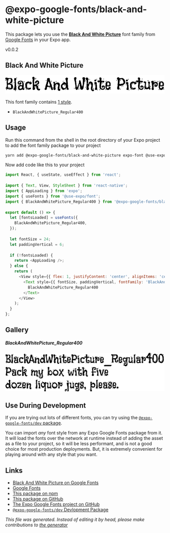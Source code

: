 # @expo-google-fonts/black-and-white-picture

This package lets you use the [**Black And White Picture**](https://fonts.google.com/specimen/Black+And+White+Picture) font family from [Google Fonts](https://fonts.google.com/) in your Expo app.

v0.0.2

## Black And White Picture

![Black And White Picture](./font-family.png)

This font family contains [1 style](#gallery).

- `BlackAndWhitePicture_Regular400`

## Usage

Run this command from the shell in the root directory of your Expo project to add the font family package to your project
```sh
yarn add @expo-google-fonts/black-and-white-picture expo-font @use-expo/font
```

Now add code like this to your project
```js
import React, { useState, useEffect } from 'react';

import { Text, View, StyleSheet } from 'react-native';
import { AppLoading } from 'expo';
import { useFonts } from '@use-expo/font';
import { BlackAndWhitePicture_Regular400 } from '@expo-google-fonts/black-and-white-picture';

export default () => {
  let [fontsLoaded] = useFonts({
    BlackAndWhitePicture_Regular400,
  });

  let fontSize = 24;
  let paddingVertical = 6;

  if (!fontsLoaded) {
    return <AppLoading />;
  } else {
    return (
      <View style={{ flex: 1, justifyContent: 'center', alignItems: 'center' }}>
        <Text style={{ fontSize, paddingVertical, fontFamily: 'BlackAndWhitePicture_Regular400' }}>
          BlackAndWhitePicture_Regular400
        </Text>
      </View>
    );
  }
};

```

## Gallery

##### BlackAndWhitePicture_Regular400
![BlackAndWhitePicture_Regular400](./0c951e047e8f1e152232363c35791b975f78ae96c97bfa6f14634c7a2551970c.ttf.png)


## Use During Development

If you are trying out lots of different fonts, you can try using the [`@expo-google-fonts/dev` package](https://www.npmjs.com/package/@expo-google-fonts/dev).

You can import *any* font style from any Expo Google Fonts package from it. It will load the fonts
over the network at runtime instead of adding the asset as a file to your project, so it will be 
less performant, and is not a good choice for most production deployments. But, it is extremely convenient
for playing around with any style that you want.

## Links

- [Black And White Picture on Google Fonts](https://fonts.google.com/specimen/Black+And+White+Picture)
- [Google Fonts](https://fonts.google.com/)
- [This package on npm](https://www.npmjs.com/package/@expo-google-fonts/black-and-white-picture)
- [This package on GitHub](https://github.com/expo/google-fonts/tree/master/font-packages/black-and-white-picture)
- [The Expo Google Fonts project on GitHub](https://github.com/expo/google-fonts)
- [`@expo-google-fonts/dev` Devlopment Package](https://github.com/expo/google-fonts/tree/master/font-packages/dev)


*This file was generated. Instead of editing it by head, please make contributions to [the generator](https://github.com/expo/google-fonts/tree/master/packages/generator)*
